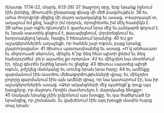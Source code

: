 (Մատթ. 17.14-22, Մարկ. 9.13-26)
37 Յաջորդ օրը, երբ նրանք իջնում էին լեռնից, Յիսուսին ընդառաջ գնաց մի մեծ բազմութիւն: 38 Եւ ահա ժողովրդի միջից մի մարդ աղաղակեց եւ ասաց. «Վարդապե՛տ, աղաչում եմ քեզ, նայի՛ր իմ որդուն, որովհետեւ իմ մէկ հատիկն է. 39 ահա չար ոգին դէսուդէն է զարնւում նրա մէջ եւ յանկարծ գոչում է. եւ նրան սաստիկ ցնցում է, թաւալեցնում, փրփրեցնում եւ, խորտակելով նրան, հազիւ է հեռանում նրանից: 40 Ես քո աշակերտներին աղաչեցի, որ հանեն չար ոգուն, բայց նրանք չկարողացան»: 41 Յիսուս պատասխանեց եւ ասաց. «Ո՛վ անհաւատ եւ մոլորուած սերունդ, մինչեւ ե՞րբ ձեզ հետ պիտի լինեմ եւ ձեզ հանդուրժեմ. բե՛ր այստեղ քո որդուն»: 42 Եւ մինչդեռ նա մօտենում էր, դեւը գետին խփեց նրան ու ցնցեց: 43 Յիսուս սաստեց պիղծ ոգուն, բժշկեց մանկանը եւ տուեց նրան նրա հօրը: 44 Եւ ամէնքը զարմանում էին Աստծու մեծագործութիւնների վրայ: Եւ մինչդեռ բոլորը զարմանում էին այն ամենի վրայ, որ նա կատարում էր, նա իր աշակերտներին ասաց. «Ձեր ականջների մէջ պահեցէ՛ք դուք այս խօսքերը. որ մարդու Որդին մատնուելու է մարդկանց ձեռքը»: 45 Սակայն նրանք չէին ըմբռնում այս խօսքը, եւ դա ծածկուած էր նրանցից, որ չիմանան. եւ վախենում էին այդ խօսքի մասին հարց տալ նրան:
